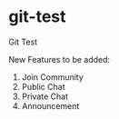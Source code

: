 # git-test
Git Test

New Features to be added: 
1. Join Community
2. Public Chat
3. Private Chat
4. Announcement
